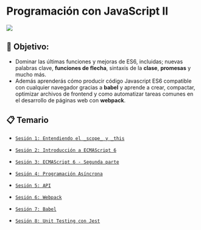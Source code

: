 # Programación con JavaScript II

![](https://i.ytimg.com/vi/dND_2WHWszI/maxresdefault.jpg)

## 🎯 Objetivo:

+ Dominar las últimas funciones y mejoras de ES6, incluidas;  nuevas palabras clave, **funciones de flecha**, sintaxis de la 
**clase**, **promesas** y mucho más.
+ Además aprenderás cómo producir código Javascript ES6 compatible con cualquier navegador 
gracias a **babel** y  aprende a crear, compactar, optimizar archivos de frontend y como automatizar tareas comunes en el 
desarrollo de páginas web con **webpack**.				

## 📋 Temario

 - [`Sesión 1: Entendiendo el _scope_ y _this`](./Sesion-01)

 - [`Sesión 2: Introducción a ECMAScript 6`](./Sesion-02)

 - [`Sesión 3: ECMAScript 6 - Segunda parte`](./Sesion-03)

 - [`Sesión 4: Programación Asíncrona`](./Sesion-04)

 - [`Sesión 5: API`](./Sesion-05)

 - [`Sesión 6: Webpack`](./Sesion-06)

 - [`Sesión 7: Babel`](./Sesion-07)

 - [`Sesión 8: Unit Testing con Jest`](./Sesion-08)
